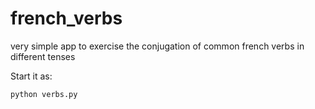 # french_verbs

very simple app to exercise the conjugation of common french verbs in different tenses

Start it as: 

```
python verbs.py
```